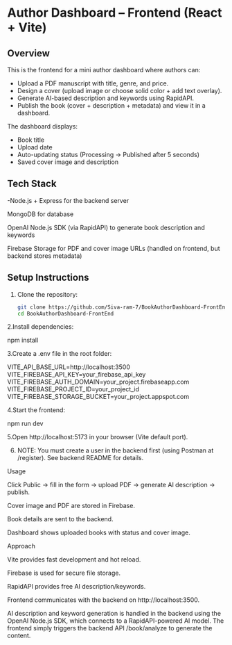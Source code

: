 # Author Dashboard – Frontend (React + Vite)

## Overview
This is the frontend for a mini author dashboard where authors can:
- Upload a PDF manuscript with title, genre, and price.
- Design a cover (upload image or choose solid color + add text overlay).
- Generate AI-based description and keywords using RapidAPI.
- Publish the book (cover + description + metadata) and view it in a dashboard.

The dashboard displays:
- Book title
- Upload date
- Auto-updating status (Processing → Published after 5 seconds)
- Saved cover image and description

## Tech Stack

-Node.js + Express for the backend server

MongoDB for database

OpenAI Node.js SDK (via RapidAPI) to generate book description and keywords

Firebase Storage for PDF and cover image URLs (handled on frontend, but backend stores metadata)

## Setup Instructions
1. Clone the repository:
   ```bash
   git clone https://github.com/Siva-ram-7/BookAuthorDashboard-FrontEnd.git
   cd BookAuthorDashboard-FrontEnd


2.Install dependencies:

npm install



3.Create a .env file in the root folder:

VITE_API_BASE_URL=http://localhost:3500
VITE_FIREBASE_API_KEY=your_firebase_api_key
VITE_FIREBASE_AUTH_DOMAIN=your_project.firebaseapp.com
VITE_FIREBASE_PROJECT_ID=your_project_id
VITE_FIREBASE_STORAGE_BUCKET=your_project.appspot.com


4.Start the frontend:

npm run dev

5.Open http://localhost:5173
 in your browser (Vite default port).



6. NOTE: You must create a user in the backend first (using Postman at /register). 
See backend README for details.


 Usage



Click Public → fill in the form → upload PDF → generate AI description → publish.

Cover image and PDF are stored in Firebase.

Book details are sent to the backend.

Dashboard shows uploaded books with status and cover image.



Approach

Vite provides fast development and hot reload.

Firebase is used for secure file storage.

RapidAPI provides free AI description/keywords.

Frontend communicates with the backend on http://localhost:3500.

AI description and keyword generation is handled in the backend using the OpenAI Node.js SDK, which connects to a RapidAPI-powered AI model. The frontend simply triggers the backend API /book/analyze to generate the content.
